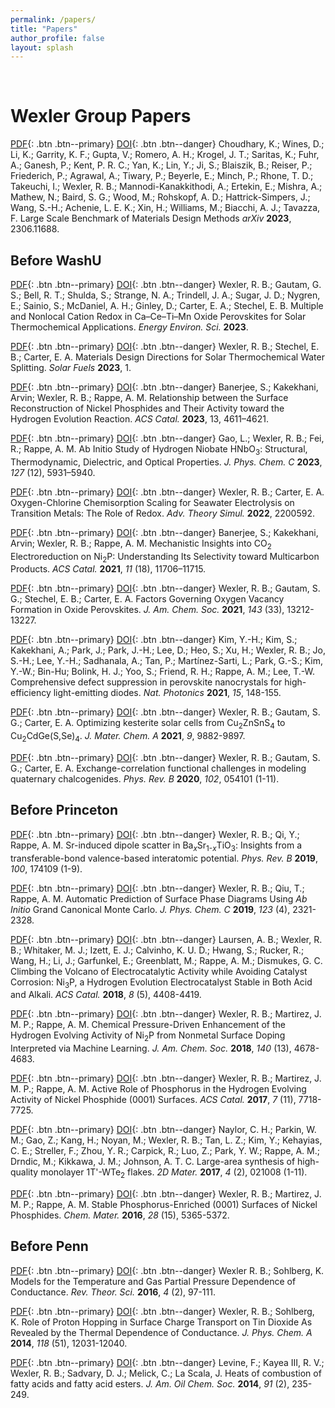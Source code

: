 ```yaml
---
permalink: /papers/
title: "Papers"
author_profile: false
layout: splash
---
```


<br>

# Wexler Group Papers

[PDF](../assets/papers/Choudhary2023.pdf){: .btn .btn--primary}
[DOI](https://arxiv.org/abs/2306.11688){: .btn .btn--danger}
Choudhary, K.; Wines, D.; Li, K.; Garrity, K. F.; Gupta, V.; Romero, A. H.; Krogel, J. T.; Saritas, K.; Fuhr, A.; Ganesh, P.; Kent, P. R. C.; Yan, K.; Lin, Y.; Ji, S.; Blaiszik, B.; Reiser, P.; Friederich, P.; Agrawal, A.; Tiwary, P.; Beyerle, E.; Minch, P.; Rhone, T. D.; Takeuchi, I.; Wexler, R. B.; Mannodi-Kanakkithodi, A.; Ertekin, E.; Mishra, A.; Mathew, N.; Baird, S. G.; Wood, M.; Rohskopf, A. D.; Hattrick-Simpers, J.; Wang, S.-H.; Achenie, L. E. K.; Xin, H.; Williams, M.; Biacchi, A. J.; Tavazza, F. 
Large Scale Benchmark of Materials Design Methods
*arXiv* **2023**, 2306.11688.

## Before WashU

[PDF](../assets/papers/Wexler2023.pdf){: .btn .btn--primary}
[DOI](https://doi.org/10.1039/D3EE00234A){: .btn .btn--danger}
Wexler, R. B.; Gautam, G. S.; Bell, R. T.; Shulda, S.; Strange, N. A.; Trindell, J. A.; Sugar, J. D.; Nygren, E.; Sainio, S.; McDaniel, A. H.; Ginley, D.; Carter, E. A.; Stechel, E. B.
Multiple and Nonlocal Cation Redox in Ca–Ce–Ti–Mn Oxide Perovskites for Solar Thermochemical Applications.
*Energy Environ. Sci.* **2023**.

[PDF](../assets/papers/Wexler2023p1.pdf){: .btn .btn--primary}
[DOI](https://doi.org/10.1002/9781119752097.ch1){: .btn .btn--danger}
Wexler, R. B.; Stechel, E. B.; Carter, E. A.
Materials Design Directions for Solar Thermochemical Water Splitting.
*Solar Fuels* **2023**, 1.

[PDF](../assets/papers/Banerjee2023p4611.pdf){: .btn .btn--primary}
[DOI](https://doi.org/10.1021/acscatal.2c06427){: .btn .btn--danger}
Banerjee, S.; Kakekhani, Arvin; Wexler, R. B.; Rappe, A. M.
Relationship between the Surface Reconstruction of Nickel Phosphides and Their Activity toward the Hydrogen Evolution Reaction.
*ACS Catal.* **2023**, 13, 4611–4621.

[PDF](../assets/papers/Gao2023p5931.pdf){: .btn .btn--primary}
[DOI](https://doi.org/10.1021/acs.jpcc.2c07844){: .btn .btn--danger}
Gao, L.; Wexler, R. B.; Fei, R.; Rappe, A. M.
Ab Initio Study of Hydrogen Niobate HNbO<sub>3</sub>: Structural, Thermodynamic, Dielectric, and Optical Properties.
*J. Phys. Chem. C* **2023**, *127* (12), 5931–5940.

[PDF](../assets/papers/Wexler2022p2200592.pdf){: .btn .btn--primary}
[DOI](https://doi.org/10.1002/adts.202200592){: .btn .btn--danger}
Wexler, R. B.; Carter, E. A.
Oxygen-Chlorine Chemisorption Scaling for Seawater Electrolysis on Transition Metals: The Role of Redox.
*Adv. Theory Simul.* **2022**, 2200592.

[PDF](../assets/papers/Banerjee2021p11706.pdf){: .btn .btn--primary}
[DOI](https://doi.org/10.1021/acscatal.1c03639){: .btn .btn--danger}
Banerjee, S.; Kakekhani, Arvin; Wexler, R. B.; Rappe, A. M.
Mechanistic Insights into CO<sub>2</sub> Electroreduction on Ni<sub>2</sub>P: Understanding Its Selectivity toward Multicarbon Products.
*ACS Catal.* **2021**, *11* (18), 11706–11715.

[PDF](../assets/papers/Wexler2021p13212.pdf){: .btn .btn--primary}
[DOI](https://doi.org/10.1021/jacs.1c05570){: .btn .btn--danger}
Wexler, R. B.; Gautam, S. G.; Stechel, E. B.; Carter, E. A.
Factors Governing Oxygen Vacancy Formation in Oxide Perovskites.
*J. Am. Chem. Soc.* **2021**, *143* (33), 13212-13227.

[PDF](../assets/papers/Kim2021p148.pdf){: .btn .btn--primary}
[DOI](https://doi.org/10.1038/s41566-020-00732-4){: .btn .btn--danger}
Kim, Y.-H.; Kim, S.; Kakekhani, A.; Park, J.; Park, J.-H.; Lee, D.; Heo, S.; Xu, H.; Wexler, R. B.; Jo, S.-H.; Lee, Y.-H.; Sadhanala, A.; Tan, P.; Mart&iacute;nez-Sarti, L.; Park, G.-S.; Kim, Y.-W.; Bin-Hu; Bolink, H. J.; Yoo, S.; Friend, R. H.; Rappe, A. M.; Lee, T.-W.
Comprehensive defect suppression in perovskite nanocrystals for high-efficiency light-emitting diodes.
*Nat. Photonics* **2021**, *15*, 148-155.

[PDF](../assets/papers/Wexler2021p9882.pdf){: .btn .btn--primary}
[DOI](https://doi.org/10.1039/D0TA11603C){: .btn .btn--danger}
Wexler, R. B.; Gautam, S. G.; Carter, E. A.
Optimizing kesterite solar cells from Cu<sub>2</sub>ZnSnS<sub>4</sub> to Cu<sub>2</sub>CdGe(S,Se)<sub>4</sub>.
*J. Mater. Chem. A* **2021**, *9*, 9882-9897.

[PDF](../assets/papers/Wexler2020p054101.pdf){: .btn .btn--primary}
[DOI](https://doi.org/10.1103/PhysRevB.102.054101){: .btn .btn--danger}
Wexler, R. B.; Gautam, S. G.; Carter, E. A.
Exchange-correlation functional challenges in modeling quaternary chalcogenides.
*Phys. Rev. B* **2020**, *102*, 054101 (1-11).

## Before Princeton

[PDF](../assets/papers/Wexler2019p174109.pdf){: .btn .btn--primary}
[DOI](https://doi.org/10.1103/PhysRevB.100.174109){: .btn .btn--danger}
Wexler, R. B.; Qi, Y.; Rappe, A. M.
Sr-induced dipole scatter in Ba<sub>*x*</sub>Sr<sub>1-*x*</sub>TiO<sub>3</sub>: Insights from a transferable-bond valence-based interatomic potential.
*Phys. Rev. B* **2019**, *100*, 174109 (1-9).

[PDF](../assets/papers/Wexler2019p2321.pdf){: .btn .btn--primary}
[DOI](https://doi.org/10.1021/acs.jpcc.8b11093){: .btn .btn--danger}
Wexler, R. B.; Qiu, T.; Rappe, A. M.
Automatic Prediction of Surface Phase Diagrams Using *Ab Initio* Grand Canonical Monte Carlo.
*J. Phys. Chem. C* **2019**, *123* (4), 2321-2328.

[PDF](../assets/papers/Laursen2018p4408.pdf){: .btn .btn--primary}
[DOI](https://doi.org/10.1021/acscatal.7b04466){: .btn .btn--danger}
Laursen, A. B.; Wexler, R. B.; Whitaker, M. J.; Izett, E. J.; Calvinho, K. U. D.; Hwang, S.; Rucker, R.; Wang, H.; Li, J.; Garfunkel, E.; Greenblatt, M.; Rappe, A. M.; Dismukes, G. C.
Climbing the Volcano of Electrocatalytic Activity while Avoiding Catalyst Corrosion: Ni<sub>3</sub>P, a Hydrogen Evolution Electrocatalyst Stable in Both Acid and Alkali.
*ACS Catal.* **2018**, *8* (5), 4408-4419.

[PDF](../assets/papers/Wexler2018p4678.pdf){: .btn .btn--primary}
[DOI](https://doi.org/10.1021/jacs.8b00947){: .btn .btn--danger}
Wexler, R. B.; Martirez, J. M. P.; Rappe, A. M.
Chemical Pressure-Driven Enhancement of the Hydrogen Evolving Activity of Ni<sub>2</sub>P from Nonmetal Surface Doping Interpreted via Machine Learning.
*J. Am. Chem. Soc.* **2018**, *140* (13), 4678-4683.

[PDF](../assets/papers/Wexler2017p7718.pdf){: .btn .btn--primary}
[DOI](https://doi.org/10.1021/acscatal.7b02761){: .btn .btn--danger}
Wexler, R. B.; Martirez, J. M. P.; Rappe, A. M.
Active Role of Phosphorus in the Hydrogen Evolving Activity of Nickel Phosphide (0001) Surfaces.
*ACS Catal.* **2017**, *7* (11), 7718-7725.

[PDF](../assets/papers/Naylor2017p021008.pdf){: .btn .btn--primary}
[DOI](https://doi.org/10.1088/2053-1583/aa5921){: .btn .btn--danger}
Naylor, C. H.; Parkin, W. M.; Gao, Z.; Kang, H.; Noyan, M.; Wexler, R. B.; Tan, L. Z.; Kim, Y.; Kehayias, C. E.; Streller, F.; Zhou, Y. R.; Carpick, R.; Luo, Z.; Park, Y. W.; Rappe, A. M.; Drndic, M.; Kikkawa, J. M.; Johnson, A. T. C.
Large-area synthesis of high-quality monolayer 1T'-WTe<sub>2</sub> flakes.
*2D Mater.* **2017**, *4* (2), 021008 (1-11).

[PDF](../assets/papers/Wexler2016p5365.pdf){: .btn .btn--primary}
[DOI](https://doi.org/10.1021/acs.chemmater.6b01437){: .btn .btn--danger}
Wexler, R. B.; Martirez, J. M. P.; Rappe, A. M.
Stable Phosphorus-Enriched (0001) Surfaces of Nickel Phosphides.
*Chem. Mater.* **2016**, *28* (15), 5365-5372.

## Before Penn

[PDF](../assets/papers/Wexler2016p97.pdf){: .btn .btn--primary}
[DOI](https://doi.org/10.1166/rits.2016.1051){: .btn .btn--danger}
Wexler R. B.; Sohlberg, K.
Models for the Temperature and Gas Partial Pressure Dependence of Conductance.
*Rev. Theor. Sci.* **2016**, *4* (2), 97-111.

[PDF](../assets/papers/Wexler2014p12031.pdf){: .btn .btn--primary}
[DOI](https://doi.org/10.1021/jp5076719){: .btn .btn--danger}
Wexler, R. B.; Sohlberg, K.
Role of Proton Hopping in Surface Charge Transport on Tin Dioxide As Revealed by the Thermal Dependence of Conductance.
*J. Phys. Chem. A* **2014**, *118* (51), 12031-12040.

[PDF](../assets/papers/Levine2014p235.pdf){: .btn .btn--primary}
[DOI](https://doi.org/10.1007/s11746-013-2367-0){: .btn .btn--danger}
Levine, F.; Kayea III, R. V.; Wexler, R. B.; Sadvary, D. J.; Melick, C.; La Scala, J.
Heats of combustion of fatty acids and fatty acid esters.
*J. Am. Oil Chem. Soc.* **2014**, *91* (2), 235-249.